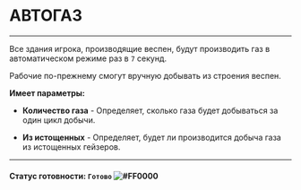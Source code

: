 # АВТОГАЗ

---

Все здания игрока, производящие веспен, будут производить газ в автоматическом режиме раз в `7` секунд.

Рабочие по-прежнему смогут вручную добывать из строения веспен.

**Имеет параметры:**
* **Количество газа** - Определяет, сколько газа будет добываться за один цикл добычи.


* **Из истощенных** - Определяет, будет ли производится добыча газа из истощенных гейзеров.

---
#### Статус готовности: `Готово` ![#FF0000](https://via.placeholder.com/15/00FF00/000000?text=+)